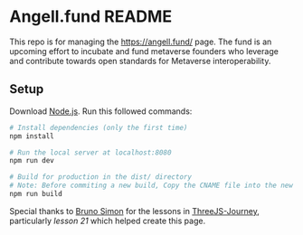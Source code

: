 # Angell.fund README

This repo is for managing the https://angell.fund/ page. The fund is an upcoming effort to incubate and fund metaverse founders who leverage and contribute towards open standards for Metaverse interoperability. 

## Setup
Download [Node.js](https://nodejs.org/en/download/).
Run this followed commands:

``` bash
# Install dependencies (only the first time)
npm install

# Run the local server at localhost:8080
npm run dev

# Build for production in the dist/ directory
# Note: Before commiting a new build, Copy the CNAME file into the new builds /docs folder 
npm run build


```

Special thanks to [Bruno Simon](https://bruno-simon.com/) for the lessons in [ThreeJS-Journey](https://threejs-journey.com/), particularly _lesson 21_ which helped create this page. 
